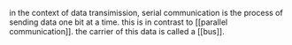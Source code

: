 in the context of data transimission, serial communication is the process of sending data one bit at a time. this is in contrast to [[parallel communication]]. the carrier of this data is called a [[bus]].